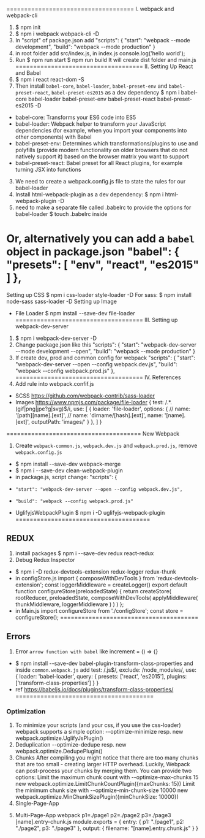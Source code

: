 ====================================
I. webpack and webpack-cli
1. $ npm init
2. $ npm i webpack webpack-cli -D
3. In "script" of package.json add
"scripts": {
    "start": "webpack --mode development",
    "build": "webpack --mode production"
}
4. in root folder add src/index.js, in index.js console.log('hello world');
5. Run
$ npm run start
$ npm run build
It will create dist folder and main.js
====================================
II. Setting Up React and Babel
1. $ npm i react react-dom -S
2. Then install `babel-core`, `babel-loader`, `babel-preset-env` and `babel-preset-react`, `babel-preset-es2015` as a dev dependency
$ npm i babel-core babel-loader babel-preset-env babel-preset-react babel-preset-es2015 -D
- babel-core: Transforms your ES6 code into ES5
- babel-loader: Webpack helper to transform your JavaScript dependencies (for example, when you import your components into other components) with Babel
- babel-preset-env: Determines which transformations/plugins to use and polyfills (provide modern functionality on older browsers that do not natively support it) based on the browser matrix you want to support
- babel-preset-react: Babel preset for all React plugins, for example turning JSX into functions
3. We need to create a webpack.config.js file to state the rules for our babel-loader
4. Install html-webpack-plugin as a dev dependency:
$ npm i html-webpack-plugin -D
5. need to make a separate file called .babelrc to provide the options for babel-loader
$ touch .babelrc inside

Or, alternatively you can add a `babel` object in package.json
"babel": {
  "presets": [
    "env",
    "react",
    "es2015"
  ]
},
====================================
Setting up CSS
$ npm i css-loader style-loader -D
For sass: $ npm install node-sass sass-loader  -D
Setting up Image
- File Loader
$ npm install --save-dev file-loader
====================================
III. Setting up webpack-dev-server
1. $ npm i webpack-dev-server -D
2. Change package.json like this
"scripts": {
    "start": "webpack-dev-server --mode development --open",
    "build": "webpack --mode production"
}
3. If create dev, prod and common config for webpack
"scripts": {
    "start": "webpack-dev-server --open --config webpack.dev.js",
    "build": "webpack --config webpack.prod.js"
},
====================================
IV. References
1. Add rule into webpack.confif.js
- SCSS
https://github.com/webpack-contrib/sass-loader
- Images
https://www.npmjs.com/package/file-loader
{
    test: /.*\.(gif|png|jpe?g|svg)$/i,
    use: [
        {
            loader: 'file-loader',
            options: {
                // name: '[path][name].[ext]',
                // name: 'dirname/[hash].[ext]',
                name: '[name].[ext]',
                outputPath: 'images/'
            }
        },
    ]
}

======================================
New Webpack
1. Create `webpack-common.js`, `webpack.dev.js` and `webpack.prod.js`, remove `webpack.config.js`
- $ npm install --save-dev webpack-merge
- $ npm i --save-dev clean-webpack-plugin
- in package.js, script change:
"scripts": {
+     "start": "webpack-dev-server --open --config webpack.dev.js",
+     "build": "webpack --config webpack.prod.js"

- UglifyjsWebpackPlugin
$ npm i -D uglifyjs-webpack-plugin
======================================
## REDUX
1. install packages
$ npm i --save-dev redux react-redux
2. Debug Redux Inspector
- $ npm i -D redux-devtools-extension redux-logger redux-thunk
- in configStore.js
import { composeWithDevTools } from 'redux-devtools-extension';
const loggerMiddleware = createLogger()
export default function configureStore(preloadedState) {
	return createStore(
		rootReducer, preloadedState, composeWithDevTools(
			applyMiddleware(
				thunkMiddleware,
				loggerMiddleware
			)
		)
	)
};
- in Main.js
import configureStore from './configStore';
const store = configureStore();
=======================================
## Errors
1. Error `arrow function with babel` like increment = () => {}
- $ npm install --save-dev babel-plugin-transform-class-properties
and inside `common.webpack.js` add
test: /\.js$/,
exclude: /node_modules/,
use: {
    loader: 'babel-loader',
    query: {
        presets: ['react', 'es2015'],
        plugins: ['transform-class-properties']
    }
}
- ref https://babeljs.io/docs/plugins/transform-class-properties/
=======================================
### Optimization
1. To minimize your scripts (and your css, if you use the css-loader) webpack supports a simple option:
--optimize-minimize resp. new webpack.optimize.UglifyJsPlugin()
2. Deduplication
--optimize-dedupe resp. new webpack.optimize.DedupePlugin()
3. Chunks
After compiling you might notice that there are too many chunks that are too small - creating larger HTTP overhead. Luckily, Webpack can post-process your chunks by merging them. You can provide two options:
Limit the maximum chunk count with --optimize-max-chunks 15 new webpack.optimize.LimitChunkCountPlugin({maxChunks: 15})
Limit the minimum chunk size with --optimize-min-chunk-size 10000 new webpack.optimize.MinChunkSizePlugin({minChunkSize: 10000})
4. Single-Page-App
<script src="entry-chunk.js" type="text/javascript" charset="utf-8"></script>
<script src="3.chunk.js" type="text/javascript" charset="utf-8"></script>
5. Multi-Page-App
webpack p1=./page1 p2=./page2 p3=./page3 [name].entry-chunk.js
module.exports = {
	entry: {
		p1: "./page1",
		p2: "./page2",
		p3: "./page3"
	},
	output: {
		filename: "[name].entry.chunk.js"
	}
}
